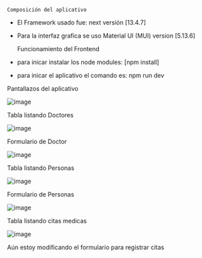     Composición del aplicativo

- El Framework usado fue: next versión [13.4.7]

- Para la interfaz grafica se uso Material UI (MUI) version [5.13.6]

    Funcionamiento del Frontend

- para inicar instalar los node modules: [npm install]

- para inicar el aplicativo el comando es: npm run dev

Pantallazos del aplicativo

![image](https://github.com/restsoap/FrontendUnidad6-/assets/33331933/1e1f9ed6-4a06-47fd-8c32-02d6da42d193)

Tabla listando Doctores

![image](https://github.com/restsoap/FrontendUnidad6-/assets/33331933/37452ee7-9ba9-4b34-8655-9035cee40763)

Formulario de Doctor

![image](https://github.com/restsoap/FrontendUnidad6-/assets/33331933/ca8d6b37-de57-4242-82a8-f9668ca395fa)

Tabla listando Personas

![image](https://github.com/restsoap/FrontendUnidad6-/assets/33331933/ac64ace9-b5c4-4c65-913a-c6175cc9a1a0)

Formulario de Personas

![image](https://github.com/restsoap/FrontendUnidad6-/assets/33331933/5262cd4e-5f8d-430d-a2ce-bb8aa3a4c727)

Tabla listando citas medicas

![image](https://github.com/restsoap/FrontendUnidad6-/assets/33331933/1d2f6249-90d8-4ad0-9a0c-b63b235d7b3a)

Aún estoy modificando el formulario para registrar citas 










